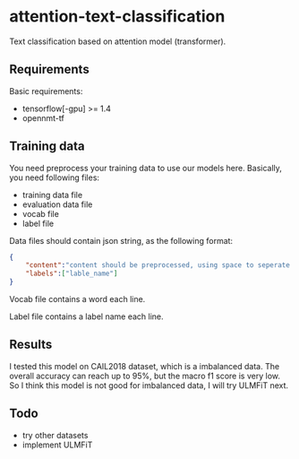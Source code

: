 # attention-text-classification
Text classification based on attention model (transformer).


## Requirements

Basic requirements:
- tensorflow[-gpu] >= 1.4
- opennmt-tf

## Training data
You need preprocess your training data to use our models here. Basically, you need following files:
- training data file
- evaluation data file
- vocab file
- label file

Data files should contain json string, as the following format:
```json
{
    "content":"content should be preprocessed, using space to seperate words",
    "labels":["lable_name"]
}
```

Vocab file contains a word each line.

Label file contains a label name each line.

## Results
I tested this model on CAIL2018 dataset, which is a imbalanced data. The overall accuracy can reach up to 95%, but the macro f1 score is very low. So I think this model is not good for imbalanced data, I will try ULMFiT next.

## Todo
- try other datasets
- implement ULMFiT
